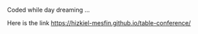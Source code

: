 Coded while day dreaming ... 

Here is the link 
https://hizkiel-mesfin.github.io/table-conference/
